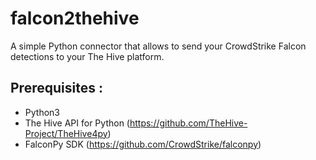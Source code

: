 # falcon2thehive

A simple Python connector that allows to send your CrowdStrike Falcon detections to your The Hive platform.

## Prerequisites :
- Python3 
- The Hive API for Python (https://github.com/TheHive-Project/TheHive4py)
- FalconPy SDK (https://github.com/CrowdStrike/falconpy)


